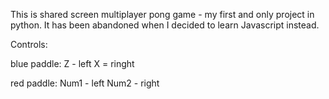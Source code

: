 This is shared screen multiplayer pong game - my first and only project in python. It has been abandoned when I decided to learn Javascript instead.

Controls:

blue paddle:
Z - left
X = ringht

red paddle:
Num1 - left
Num2 - right
